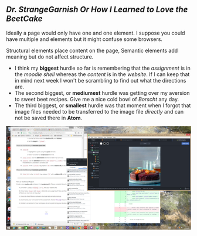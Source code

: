 ## *Dr. StrangeGarnish Or How I Learned to Love the BeetCake*

Ideally a page would only have one <head> and one <body> element. I suppose you could have multiple <head> and <body> elements but it might confuse some browsers.

Structural elements place content on the page, Semantic elements add meaning but do not affect structure.

- I think my **biggest** hurdle so far is remembering that the *assignment* is in the *moodle shell* whereas the *content* is in the *website*. If I can keep that in mind next week I won't be scrambling to find out what the directions are.
- The second biggest, or **mediumest** hurdle was getting over my aversion to sweet beet recipes.  Give me a nice cold bowl of *Borscht* any day.
- The third biggest, or **smallest** hurdle was that moment when I forgot that image files needed to be transferred to the image file *directly* and can not be saved there in **Atom**.

![Beetcake! BeetCake!! BEETCAKE!!!](./images/beetcake_BEETCAKE_beetcake.png) 

